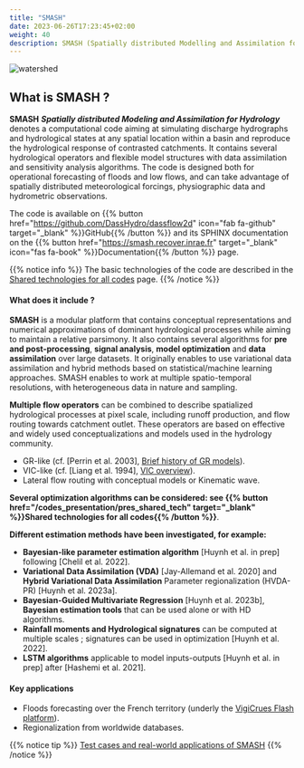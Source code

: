 ```yaml
---
title: "SMASH"
date: 2023-06-26T17:23:45+02:00
weight: 40
description: SMASH (Spatially distributed Modelling and Assimilation for Hydrology), an open-source Python-Fortran library that provides a variety of user-friendly routines for spatially distributed hydrological modeling and multisource data-assimilation.
---
```

![watershed](/images/overview_smash.png?width=30pc)

## What is SMASH ?

**SMASH** ***Spatially distributed Modeling and Assimilation for Hydrology*** denotes a computational code aiming at simulating discharge hydrographs and hydrological states at any spatial location within a basin and reproduce the hydrological response of contrasted catchments. It contains several hydrological operators and flexible model structures with data assimilation and sensitivity analysis algorithms. The code is designed both for operational forecasting of floods and low flows, and can take advantage of spatially distributed meteorological forcings, physiographic data and hydrometric observations.

The code is available on {{% button href="https://github.com/DassHydro/dassflow2d" icon="fab fa-github" target="_blank" %}}GitHub{{% /button %}} and its SPHINX documentation on the {{% button href="https://smash.recover.inrae.fr" target="_blank" icon="fas fa-book" %}}Documentation{{% /button %}} page.

{{% notice info %}}
The basic technologies of the code are described in the [Shared technologies for all codes](/codes_presentation/pres_shared_tech) page.
{{% /notice %}}
#### What does it include ?

**SMASH** is a modular platform that contains conceptual representations and numerical approximations of dominant hydrological processes while aiming to maintain a relative parsimony. It also contains several algorithms for **pre and post-processing**, **signal analysis**, **model optimization** and **data assimilation** over large datasets. It originally enables to use variational data assimilation and hybrid methods based on statistical/machine learning approaches. SMASH enables to work at multiple spatio-temporal resolutions, with heterogeneous data in nature and sampling.

**Multiple flow operators** can be combined to describe spatialized hydrological processes at pixel scale, including runoff production, and flow routing towards catchment outlet. These operators are based on effective and widely used conceptualizations and models used in the hydrology community. 
- GR-like (cf. [Perrin et al. 2003], [Brief history of GR models](https://webgr.inrae.fr/en/models/a-brief-history/)).
- VIC-like (cf. [Liang et al. 1994], [VIC overview](https://vic.readthedocs.io/en/master/Overview/ModelOverview/)).
- Lateral flow routing with conceptual models or Kinematic wave.

**Several optimization algorithms can be considered: see {{% button href="/codes_presentation/pres_shared_tech" target="_blank" %}}Shared technologies for all codes{{% /button %}}**.  <br>

**Different estimation methods have been investigated, for example:**
- **Bayesian-like parameter estimation algorithm** [Huynh et al. in prep] following [Chelil et al. 2022].
- **Variational Data Assimilation (VDA)** [Jay-Allemand et al. 2020] and **Hybrid Variational Data Assimilation** Parameter regionalization (HVDA-PR) [Huynh et al. 2023a].
- **Bayesian-Guided Multivariate Regression** [Huynh et al. 2023b], **Bayesian estimation tools** that can be used alone or with HD algorithms.
- **Rainfall moments and Hydrological signatures** can be computed at multiple scales ; signatures can be used in optimization [Huynh et al. 2022].
- **LSTM algorithms** applicable to model inputs-outputs [Huynh et al. in prep] after [Hashemi et al. 2021].

#### Key applications

- Floods forecasting over the French territory (underly the [VigiCrues Flash platform](https://apic-vigicruesflash.fr/?mode=fr&area=fr)).
- Regionalization from worldwide databases.

{{% notice tip %}}
[Test cases and real-world applications of SMASH](/examples/ex_smash)
{{% /notice %}}

